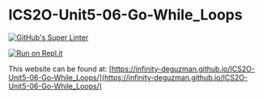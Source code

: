 # ICS2O-Unit5-06-Go-While_Loops
[![GitHub's Super Linter](https://github.com/Infinity-deGuzman/ICS2O-Unit5-06-Go-While_Loops/workflows/GitHub's%20Super%20Linter/badge.svg)](https://github.com/Infinity-deGuzman/ICS2O-Unit5-06-Go-While_Loops/actions)

[![Run on Repl.it](https://repl.it/badge/github/Infinity-deGuzman/ICS2O-Unit5-06-Go-While_Loops)](https://repl.it/github/Infinity-deGuzman/ICS2O-Unit5-06-Go-While_Loops)

This website can be found at: [https://infinity-deguzman.github.io/ICS2O-Unit5-06-Go-While_Loops/](https://infinity-deguzman.github.io/ICS2O-Unit5-06-Go-While_Loops/)
